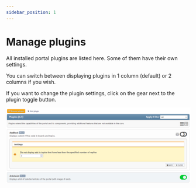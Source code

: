 ```yaml
---
sidebar_position: 1
---
```


# Manage plugins
All installed portal plugins are listed here. Some of them have their own settings.

You can switch between displaying plugins in 1 column (default) or 2 columns if you wish.

If you want to change the plugin settings, click on the gear next to the plugin toggle button.

![Manage plugins](manage_plugins.png)